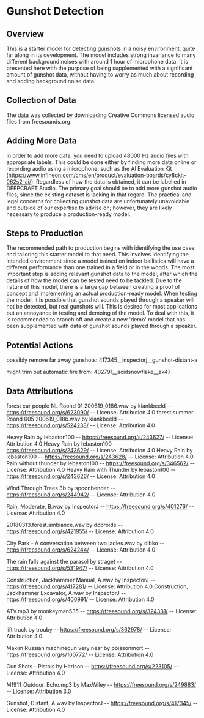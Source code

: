 ﻿# Gunshot Detection

## Overview

This is a starter model for detecting gunshots in a noisy environment, quite far along in its development. The model includes strong invariance to many different background noises with around 1 hour of microphone data.
It is presented here with the purpose of being supplemented with a significant amount of gunshot data, without having to worry as much about recording and adding background noise data. 

## Collection of Data
The data was collected by downloading Creative Commons licensed audio files from freesounds.org.

## Adding More Data
In order to add more data, you need to upload 48000 Hz audio files with appropriate labels. This could be done either by finding more data online or recording audio using a microphone, such as the AI Evaluation Kit (https://www.infineon.com/cms/en/product/evaluation-boards/cy8ckit-062s2-ai/). 
Regardless of how the data is obtained, it can be labelled in DEEPCRAFT Studio.
The primary goal should be to add more gunshot audio files, since the existing dataset is lacking in that regard.
The practical and legal concerns for collecting gunshot data are unfortunately unavoidable and outside of our expertise to advise on; however, they are likely necessary to produce a production-ready model.

## Steps to Production
The recommended path to production begins with identifying the use case and tailoring this starter model to that need. 
This involves identifying the intended environment since a model trained on indoor ballistics will have a different performance than one trained in a field or in the woods. 
The most important step is adding relevant gunshot data to the model, after which the details of how the model can be tested need to be tackled. Due to the nature of this model, there is a large gap between creating a proof of concept and implementing an actual production-ready model.
When testing the model, it is possible that gunshot sounds played through a speaker will not be detected, but real gunshots will. This is desired for most applications but an annoyance in testing and demoing of the model. 
To deal with this, it is recommended to branch off and create a new 'demo' model that has been supplemented with data of gunshot sounds played through a speaker. 

## Potential Actions
possibly remove far away gunshots:
417345__inspectorj__gunshot-distant-a

might trim out automatic fire from:
402791__acidsnowflake__ak47

## Data Attributions
forest car people NL Roond 01 200619_0186.wav by klankbeeld -- https://freesound.org/s/623090/ -- License: Attribution 4.0
forest summer Roond 005 200619_0186.wav by klankbeeld -- https://freesound.org/s/524238/ -- License: Attribution 4.0

Heavy Rain by lebaston100 -- https://freesound.org/s/243627/ -- License: Attribution 4.0
Heavy Rain by lebaston100 -- https://freesound.org/s/243629/ -- License: Attribution 4.0
Heavy Rain by lebaston100 -- https://freesound.org/s/243628/ -- License: Attribution 4.0
Rain without thunder by lebaston100 -- https://freesound.org/s/346562/ -- License: Attribution 4.0
Heavy Rain with Thunder by lebaston100 -- https://freesound.org/s/243626/ -- License: Attribution 4.0

Wind Through Trees 3b by spoonbender -- https://freesound.org/s/244942/ -- License: Attribution 4.0

Rain, Moderate, B.wav by InspectorJ -- https://freesound.org/s/401276/ -- License: Attribution 4.0

20180313.forest.ambiance.wav by dobroide -- https://freesound.org/s/421955/ -- License: Attribution 4.0

City Park - A conversation between two ladies.wav by dibko -- https://freesound.org/s/624244/ -- License: Attribution 4.0

The rain falls against the parasol by straget -- https://freesound.org/s/531947/ -- License: Attribution 4.0

Construction, Jackhammer Manual, A.wav by InspectorJ -- https://freesound.org/s/417281/ -- License: Attribution 4.0
Construction, Jackhammer Excavator, A.wav by InspectorJ -- https://freesound.org/s/400991/ -- License: Attribution 4.0

ATV.mp3 by monkeyman535 -- https://freesound.org/s/324331/ -- License: Attribution 4.0

lift truck by trouby -- https://freesound.org/s/362978/ -- License: Attribution 4.0

Maxim Russian machinegun very near by poissonmort -- https://freesound.org/s/160772/ -- License: Attribution 4.0

Gun Shots - Pistols by Hitrison -- https://freesound.org/s/223105/ -- License: Attribution 4.0

M1911_Outdoor_Echo.mp3 by MaxWiley -- https://freesound.org/s/249883/ -- License: Attribution 3.0

Gunshot, Distant, A.wav by InspectorJ -- https://freesound.org/s/417345/ -- License: Attribution 4.0
